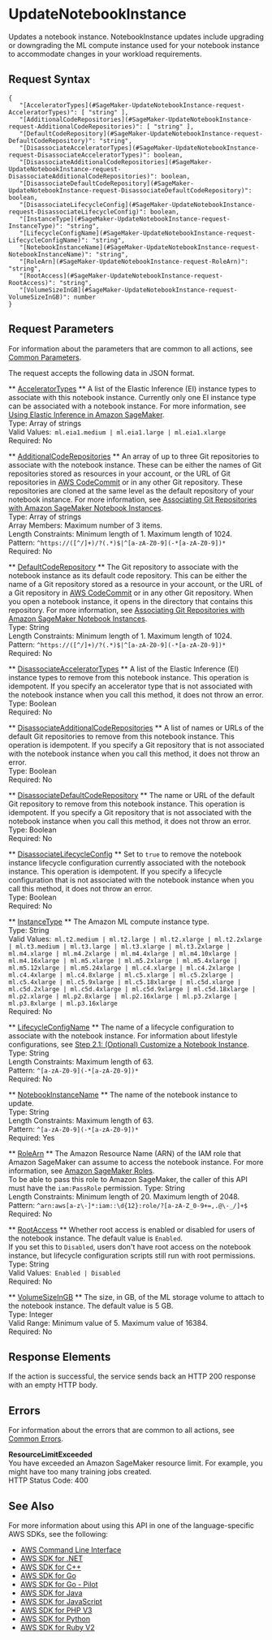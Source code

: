 # UpdateNotebookInstance<a name="API_UpdateNotebookInstance"></a>

Updates a notebook instance\. NotebookInstance updates include upgrading or downgrading the ML compute instance used for your notebook instance to accommodate changes in your workload requirements\.

## Request Syntax<a name="API_UpdateNotebookInstance_RequestSyntax"></a>

```
{
   "[AcceleratorTypes](#SageMaker-UpdateNotebookInstance-request-AcceleratorTypes)": [ "string" ],
   "[AdditionalCodeRepositories](#SageMaker-UpdateNotebookInstance-request-AdditionalCodeRepositories)": [ "string" ],
   "[DefaultCodeRepository](#SageMaker-UpdateNotebookInstance-request-DefaultCodeRepository)": "string",
   "[DisassociateAcceleratorTypes](#SageMaker-UpdateNotebookInstance-request-DisassociateAcceleratorTypes)": boolean,
   "[DisassociateAdditionalCodeRepositories](#SageMaker-UpdateNotebookInstance-request-DisassociateAdditionalCodeRepositories)": boolean,
   "[DisassociateDefaultCodeRepository](#SageMaker-UpdateNotebookInstance-request-DisassociateDefaultCodeRepository)": boolean,
   "[DisassociateLifecycleConfig](#SageMaker-UpdateNotebookInstance-request-DisassociateLifecycleConfig)": boolean,
   "[InstanceType](#SageMaker-UpdateNotebookInstance-request-InstanceType)": "string",
   "[LifecycleConfigName](#SageMaker-UpdateNotebookInstance-request-LifecycleConfigName)": "string",
   "[NotebookInstanceName](#SageMaker-UpdateNotebookInstance-request-NotebookInstanceName)": "string",
   "[RoleArn](#SageMaker-UpdateNotebookInstance-request-RoleArn)": "string",
   "[RootAccess](#SageMaker-UpdateNotebookInstance-request-RootAccess)": "string",
   "[VolumeSizeInGB](#SageMaker-UpdateNotebookInstance-request-VolumeSizeInGB)": number
}
```

## Request Parameters<a name="API_UpdateNotebookInstance_RequestParameters"></a>

For information about the parameters that are common to all actions, see [Common Parameters](CommonParameters.md)\.

The request accepts the following data in JSON format\.

 ** [AcceleratorTypes](#API_UpdateNotebookInstance_RequestSyntax) **   <a name="SageMaker-UpdateNotebookInstance-request-AcceleratorTypes"></a>
A list of the Elastic Inference \(EI\) instance types to associate with this notebook instance\. Currently only one EI instance type can be associated with a notebook instance\. For more information, see [Using Elastic Inference in Amazon SageMaker](http://docs.aws.amazon.com/sagemaker/latest/dg/ei.html)\.  
Type: Array of strings  
Valid Values:` ml.eia1.medium | ml.eia1.large | ml.eia1.xlarge`   
Required: No

 ** [AdditionalCodeRepositories](#API_UpdateNotebookInstance_RequestSyntax) **   <a name="SageMaker-UpdateNotebookInstance-request-AdditionalCodeRepositories"></a>
An array of up to three Git repositories to associate with the notebook instance\. These can be either the names of Git repositories stored as resources in your account, or the URL of Git repositories in [AWS CodeCommit](http://docs.aws.amazon.com/codecommit/latest/userguide/welcome.html) or in any other Git repository\. These repositories are cloned at the same level as the default repository of your notebook instance\. For more information, see [Associating Git Repositories with Amazon SageMaker Notebook Instances](http://docs.aws.amazon.com/sagemaker/latest/dg/nbi-git-repo.html)\.  
Type: Array of strings  
Array Members: Maximum number of 3 items\.  
Length Constraints: Minimum length of 1\. Maximum length of 1024\.  
Pattern: `^https://([^/]+)/?(.*)$|^[a-zA-Z0-9](-*[a-zA-Z0-9])*`   
Required: No

 ** [DefaultCodeRepository](#API_UpdateNotebookInstance_RequestSyntax) **   <a name="SageMaker-UpdateNotebookInstance-request-DefaultCodeRepository"></a>
The Git repository to associate with the notebook instance as its default code repository\. This can be either the name of a Git repository stored as a resource in your account, or the URL of a Git repository in [AWS CodeCommit](http://docs.aws.amazon.com/codecommit/latest/userguide/welcome.html) or in any other Git repository\. When you open a notebook instance, it opens in the directory that contains this repository\. For more information, see [Associating Git Repositories with Amazon SageMaker Notebook Instances](http://docs.aws.amazon.com/sagemaker/latest/dg/nbi-git-repo.html)\.  
Type: String  
Length Constraints: Minimum length of 1\. Maximum length of 1024\.  
Pattern: `^https://([^/]+)/?(.*)$|^[a-zA-Z0-9](-*[a-zA-Z0-9])*`   
Required: No

 ** [DisassociateAcceleratorTypes](#API_UpdateNotebookInstance_RequestSyntax) **   <a name="SageMaker-UpdateNotebookInstance-request-DisassociateAcceleratorTypes"></a>
A list of the Elastic Inference \(EI\) instance types to remove from this notebook instance\. This operation is idempotent\. If you specify an accelerator type that is not associated with the notebook instance when you call this method, it does not throw an error\.  
Type: Boolean  
Required: No

 ** [DisassociateAdditionalCodeRepositories](#API_UpdateNotebookInstance_RequestSyntax) **   <a name="SageMaker-UpdateNotebookInstance-request-DisassociateAdditionalCodeRepositories"></a>
A list of names or URLs of the default Git repositories to remove from this notebook instance\. This operation is idempotent\. If you specify a Git repository that is not associated with the notebook instance when you call this method, it does not throw an error\.  
Type: Boolean  
Required: No

 ** [DisassociateDefaultCodeRepository](#API_UpdateNotebookInstance_RequestSyntax) **   <a name="SageMaker-UpdateNotebookInstance-request-DisassociateDefaultCodeRepository"></a>
The name or URL of the default Git repository to remove from this notebook instance\. This operation is idempotent\. If you specify a Git repository that is not associated with the notebook instance when you call this method, it does not throw an error\.  
Type: Boolean  
Required: No

 ** [DisassociateLifecycleConfig](#API_UpdateNotebookInstance_RequestSyntax) **   <a name="SageMaker-UpdateNotebookInstance-request-DisassociateLifecycleConfig"></a>
Set to `true` to remove the notebook instance lifecycle configuration currently associated with the notebook instance\. This operation is idempotent\. If you specify a lifecycle configuration that is not associated with the notebook instance when you call this method, it does not throw an error\.  
Type: Boolean  
Required: No

 ** [InstanceType](#API_UpdateNotebookInstance_RequestSyntax) **   <a name="SageMaker-UpdateNotebookInstance-request-InstanceType"></a>
The Amazon ML compute instance type\.  
Type: String  
Valid Values:` ml.t2.medium | ml.t2.large | ml.t2.xlarge | ml.t2.2xlarge | ml.t3.medium | ml.t3.large | ml.t3.xlarge | ml.t3.2xlarge | ml.m4.xlarge | ml.m4.2xlarge | ml.m4.4xlarge | ml.m4.10xlarge | ml.m4.16xlarge | ml.m5.xlarge | ml.m5.2xlarge | ml.m5.4xlarge | ml.m5.12xlarge | ml.m5.24xlarge | ml.c4.xlarge | ml.c4.2xlarge | ml.c4.4xlarge | ml.c4.8xlarge | ml.c5.xlarge | ml.c5.2xlarge | ml.c5.4xlarge | ml.c5.9xlarge | ml.c5.18xlarge | ml.c5d.xlarge | ml.c5d.2xlarge | ml.c5d.4xlarge | ml.c5d.9xlarge | ml.c5d.18xlarge | ml.p2.xlarge | ml.p2.8xlarge | ml.p2.16xlarge | ml.p3.2xlarge | ml.p3.8xlarge | ml.p3.16xlarge`   
Required: No

 ** [LifecycleConfigName](#API_UpdateNotebookInstance_RequestSyntax) **   <a name="SageMaker-UpdateNotebookInstance-request-LifecycleConfigName"></a>
The name of a lifecycle configuration to associate with the notebook instance\. For information about lifestyle configurations, see [Step 2\.1: \(Optional\) Customize a Notebook Instance](https://docs.aws.amazon.com/sagemaker/latest/dg/notebook-lifecycle-config.html)\.  
Type: String  
Length Constraints: Maximum length of 63\.  
Pattern: `^[a-zA-Z0-9](-*[a-zA-Z0-9])*`   
Required: No

 ** [NotebookInstanceName](#API_UpdateNotebookInstance_RequestSyntax) **   <a name="SageMaker-UpdateNotebookInstance-request-NotebookInstanceName"></a>
The name of the notebook instance to update\.  
Type: String  
Length Constraints: Maximum length of 63\.  
Pattern: `^[a-zA-Z0-9](-*[a-zA-Z0-9])*`   
Required: Yes

 ** [RoleArn](#API_UpdateNotebookInstance_RequestSyntax) **   <a name="SageMaker-UpdateNotebookInstance-request-RoleArn"></a>
The Amazon Resource Name \(ARN\) of the IAM role that Amazon SageMaker can assume to access the notebook instance\. For more information, see [Amazon SageMaker Roles](https://docs.aws.amazon.com/sagemaker/latest/dg/sagemaker-roles.html)\.   
To be able to pass this role to Amazon SageMaker, the caller of this API must have the `iam:PassRole` permission\.
Type: String  
Length Constraints: Minimum length of 20\. Maximum length of 2048\.  
Pattern: `^arn:aws[a-z\-]*:iam::\d{12}:role/?[a-zA-Z_0-9+=,.@\-_/]+$`   
Required: No

 ** [RootAccess](#API_UpdateNotebookInstance_RequestSyntax) **   <a name="SageMaker-UpdateNotebookInstance-request-RootAccess"></a>
Whether root access is enabled or disabled for users of the notebook instance\. The default value is `Enabled`\.  
If you set this to `Disabled`, users don't have root access on the notebook instance, but lifecycle configuration scripts still run with root permissions\.
Type: String  
Valid Values:` Enabled | Disabled`   
Required: No

 ** [VolumeSizeInGB](#API_UpdateNotebookInstance_RequestSyntax) **   <a name="SageMaker-UpdateNotebookInstance-request-VolumeSizeInGB"></a>
The size, in GB, of the ML storage volume to attach to the notebook instance\. The default value is 5 GB\.  
Type: Integer  
Valid Range: Minimum value of 5\. Maximum value of 16384\.  
Required: No

## Response Elements<a name="API_UpdateNotebookInstance_ResponseElements"></a>

If the action is successful, the service sends back an HTTP 200 response with an empty HTTP body\.

## Errors<a name="API_UpdateNotebookInstance_Errors"></a>

For information about the errors that are common to all actions, see [Common Errors](CommonErrors.md)\.

 **ResourceLimitExceeded**   
 You have exceeded an Amazon SageMaker resource limit\. For example, you might have too many training jobs created\.   
HTTP Status Code: 400

## See Also<a name="API_UpdateNotebookInstance_SeeAlso"></a>

For more information about using this API in one of the language\-specific AWS SDKs, see the following:
+  [AWS Command Line Interface](https://docs.aws.amazon.com/goto/aws-cli/sagemaker-2017-07-24/UpdateNotebookInstance) 
+  [AWS SDK for \.NET](https://docs.aws.amazon.com/goto/DotNetSDKV3/sagemaker-2017-07-24/UpdateNotebookInstance) 
+  [AWS SDK for C\+\+](https://docs.aws.amazon.com/goto/SdkForCpp/sagemaker-2017-07-24/UpdateNotebookInstance) 
+  [AWS SDK for Go](https://docs.aws.amazon.com/goto/SdkForGoV1/sagemaker-2017-07-24/UpdateNotebookInstance) 
+  [AWS SDK for Go \- Pilot](https://docs.aws.amazon.com/goto/SdkForGoPilot/sagemaker-2017-07-24/UpdateNotebookInstance) 
+  [AWS SDK for Java](https://docs.aws.amazon.com/goto/SdkForJava/sagemaker-2017-07-24/UpdateNotebookInstance) 
+  [AWS SDK for JavaScript](https://docs.aws.amazon.com/goto/AWSJavaScriptSDK/sagemaker-2017-07-24/UpdateNotebookInstance) 
+  [AWS SDK for PHP V3](https://docs.aws.amazon.com/goto/SdkForPHPV3/sagemaker-2017-07-24/UpdateNotebookInstance) 
+  [AWS SDK for Python](https://docs.aws.amazon.com/goto/boto3/sagemaker-2017-07-24/UpdateNotebookInstance) 
+  [AWS SDK for Ruby V2](https://docs.aws.amazon.com/goto/SdkForRubyV2/sagemaker-2017-07-24/UpdateNotebookInstance) 